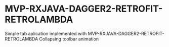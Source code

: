 # MVP-RXJAVA-DAGGER2-RETROFIT-RETROLAMBDA

Simple tab aplication implemented with MVP-RXJAVA-DAGGER2-RETROFIT-RETROLAMBDA
Collapsing toolbar animation
